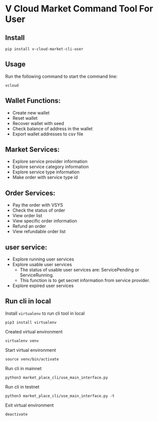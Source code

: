 # V Cloud Market Command Tool For User

## Install

```pip install v-cloud-market-cli-user```

## Usage

Run the following command to start the command line:

```vcloud```

## Wallet Functions:

- Create new wallet
- Reset wallet
- Recover wallet with seed
- Check balance of address in the wallet
- Export wallet addresses to csv file

## Market Services:

- Explore service provider information
- Explore service category information
- Explore service type information
- Make order with service type id

## Order Services:

- Pay the order with VSYS
- Check the status of order
- View order list
- View specific order information
- Refund an order
- View refundable order list

## user service:

- Explore running user services
- Explore usable user services
    - The status of usable user services are: ServicePending or ServiceRunning.
    - This function is to get secret information from service provider.
- Explore expired user services


## Run cli in local

Install `virtualenv` to run cli tool in local

```shell
pip3 install virtualenv
```

Created virtual environment

```shell
virtualenv venv
```

Start virtual environment

```shell
source venv/bin/activate
```

Run cli in mainnet

```
python3 market_place_cli/use_main_interface.py
```
Run cli in testnet

```
python3 market_place_cli/use_main_interface.py -t
```

Exit virtual environment
```
deactivate
```
